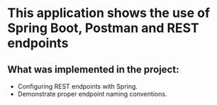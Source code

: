 # This application shows the use of Spring Boot, Postman and REST endpoints

## What was implemented in the project:
- Configuring REST endpoints with Spring.
- Demonstrate proper endpoint naming conventions.
